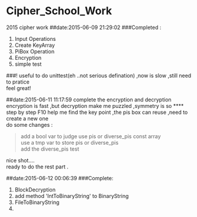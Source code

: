 # Cipher_School_Work
2015 cipher work
##date:2015-06-09 21:29:02
###Completed :
1. Input Operations
2. Create KeyArray
3. PiBox Operation
4. Encryption 
5. simple test

###!
useful to do unittest(eh ..not serious defination) ,now is slow ,still need to pratice  
feel great!

##date:2015-06-11 11:17:59
complete the encryption and decryption  
encryption is fast ,but decryption make me puzzled ,symmetry is so ****  
step by step F10 help me find the key point  ,the pis box can reuse ,need to create a new one  
do some changes :
> add a bool var to judge use pis or diverse_pis const array  
> use a tmp var to store pis or diverse_pis  
> add the diverse_pis test  

nice shot....  
ready to do the rest part .

##date:2015-06-12 00:06:39
###Complete:
1. BlockDecryption
2. add method 'IntToBinaryString' to BinaryString
3. FileToBinaryString
4. 
